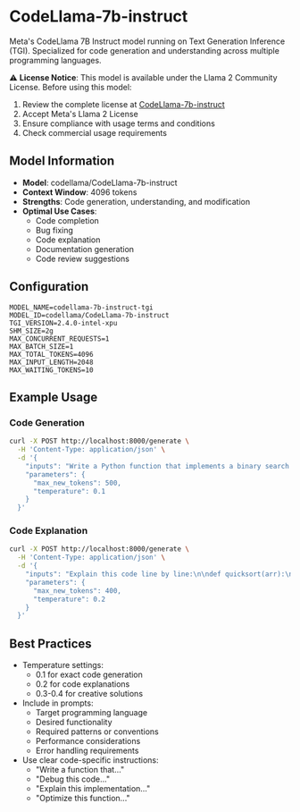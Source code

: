 # CodeLlama-7b-instruct

Meta's CodeLlama 7B Instruct model running on Text Generation Inference (TGI). Specialized for code generation and understanding across multiple programming languages.

⚠️ **License Notice**: This model is available under the Llama 2 Community License. Before using this model:
1. Review the complete license at [CodeLlama-7b-instruct](https://huggingface.co/codellama/CodeLlama-7b-instruct)
2. Accept Meta's Llama 2 License
3. Ensure compliance with usage terms and conditions
4. Check commercial usage requirements

## Model Information

- **Model**: codellama/CodeLlama-7b-instruct
- **Context Window**: 4096 tokens
- **Strengths**: Code generation, understanding, and modification
- **Optimal Use Cases**: 
  - Code completion
  - Bug fixing
  - Code explanation
  - Documentation generation
  - Code review suggestions

## Configuration

```env
MODEL_NAME=codellama-7b-instruct-tgi
MODEL_ID=codellama/CodeLlama-7b-instruct
TGI_VERSION=2.4.0-intel-xpu
SHM_SIZE=2g
MAX_CONCURRENT_REQUESTS=1
MAX_BATCH_SIZE=1
MAX_TOTAL_TOKENS=4096
MAX_INPUT_LENGTH=2048
MAX_WAITING_TOKENS=10
```

## Example Usage

### Code Generation
```bash
curl -X POST http://localhost:8000/generate \
  -H 'Content-Type: application/json' \
  -d '{
    "inputs": "Write a Python function that implements a binary search tree with insert and search methods. Include docstrings and type hints:",
    "parameters": {
      "max_new_tokens": 500,
      "temperature": 0.1
    }
  }'
```

### Code Explanation
```bash
curl -X POST http://localhost:8000/generate \
  -H 'Content-Type: application/json' \
  -d '{
    "inputs": "Explain this code line by line:\n\ndef quicksort(arr):\n    if len(arr) <= 1:\n        return arr\n    pivot = arr[len(arr) // 2]\n    left = [x for x in arr if x < pivot]\n    middle = [x for x in arr if x == pivot]\n    right = [x for x in arr if x > pivot]\n    return quicksort(left) + middle + quicksort(right)",
    "parameters": {
      "max_new_tokens": 400,
      "temperature": 0.2
    }
  }'
```

## Best Practices

- Temperature settings:
  - 0.1 for exact code generation
  - 0.2 for code explanations
  - 0.3-0.4 for creative solutions
- Include in prompts:
  - Target programming language
  - Desired functionality
  - Required patterns or conventions
  - Performance considerations
  - Error handling requirements
- Use clear code-specific instructions:
  - "Write a function that..."
  - "Debug this code..."
  - "Explain this implementation..."
  - "Optimize this function..." 